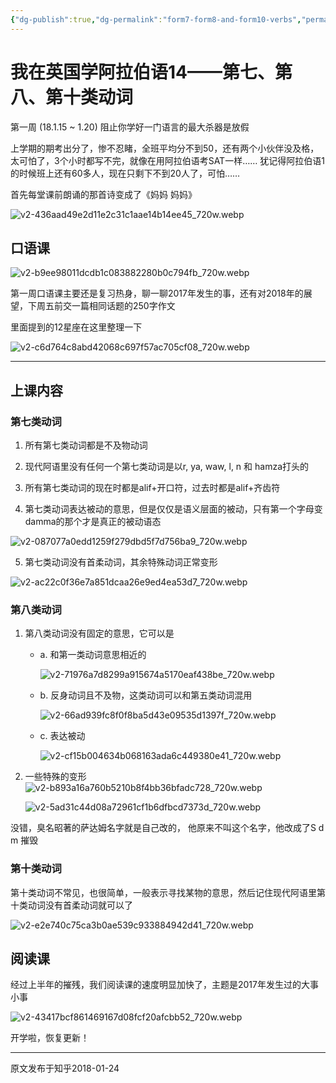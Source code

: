 ```yaml
---
{"dg-publish":true,"dg-permalink":"form7-form8-and-form10-verbs","permalink":"/form7-form8-and-form10-verbs/","created":"2024-01-28T22:46:33.037+08:00"}
---
```


# 我在英国学阿拉伯语14——第七、第八、第十类动词

第一周 (18.1.15 ~ 1.20) 阻止你学好一门语言的最大杀器是放假

  

上学期的期考出分了，惨不忍睹，全班平均分不到50，还有两个小伙伴没及格，太可怕了，3个小时都写不完，就像在用阿拉伯语考SAT一样…… 犹记得阿拉伯语1的时候班上还有60多人，现在只剩下不到20人了，可怕……

  

首先每堂课前朗诵的那首诗变成了《妈妈 妈妈》

![v2-436aad49e2d11e2c31c1aae14b14ee45_720w.webp](/img/user/B-Attachment/v2-436aad49e2d11e2c31c1aae14b14ee45_720w.webp)

  

## 口语课

![v2-b9ee98011dcdb1c083882280b0c794fb_720w.webp](/img/user/B-Attachment/v2-b9ee98011dcdb1c083882280b0c794fb_720w.webp)

第一周口语课主要还是复习热身，聊一聊2017年发生的事，还有对2018年的展望，下周五前交一篇相同话题的250字作文

  

里面提到的12星座在这里整理一下

![v2-c6d764c8abd42068c697f57ac705cf08_720w.webp](/img/user/B-Attachment/v2-c6d764c8abd42068c697f57ac705cf08_720w.webp)


---

## 上课内容

### 第七类动词

1) 所有第七类动词都是不及物动词

  

2) 现代阿语里没有任何一个第七类动词是以r, ya, waw, l, n 和 hamza打头的

  

3) 所有第七类动词的现在时都是alif+开口符，过去时都是alif+齐齿符

  

4) 第七类动词表达被动的意思，但是仅仅是语义层面的被动，只有第一个字母变damma的那个才是真正的被动语态

![v2-087077a0edd1259f279dbd5f7d756ba9_720w.webp](/img/user/B-Attachment/v2-087077a0edd1259f279dbd5f7d756ba9_720w.webp)
  

5) 第七类动词没有首柔动词，其余特殊动词正常变形

![v2-ac22c0f36e7a851dcaa26e9ed4ea53d7_720w.webp](/img/user/B-Attachment/v2-ac22c0f36e7a851dcaa26e9ed4ea53d7_720w.webp)

  

### 第八类动词

1) 第八类动词没有固定的意思，它可以是
	- a. 和第一类动词意思相近的

		![v2-71976a7d8299a915674a5170eaf438be_720w.webp](/img/user/B-Attachment/v2-71976a7d8299a915674a5170eaf438be_720w.webp)

	- b. 反身动词且不及物，这类动词可以和第五类动词混用

		![v2-66ad939fc8f0f8ba5d43e09535d1397f_720w.webp](/img/user/B-Attachment/v2-66ad939fc8f0f8ba5d43e09535d1397f_720w.webp)

	- c. 表达被动

		![v2-cf15b004634b068163ada6c449380e41_720w.webp](/img/user/B-Attachment/v2-cf15b004634b068163ada6c449380e41_720w.webp)

  

2) 一些特殊的变形
	![v2-b893a16a760b5210b8f4bb36bfadc728_720w.webp](/img/user/B-Attachment/v2-b893a16a760b5210b8f4bb36bfadc728_720w.webp)

	![v2-5ad31c44d08a72961cf1b6dfbcd7373d_720w.webp](/img/user/B-Attachment/v2-5ad31c44d08a72961cf1b6dfbcd7373d_720w.webp)

没错，臭名昭著的萨达姆名字就是自己改的， 他原来不叫这个名字，他改成了S d m 摧毁

  

  

### 第十类动词

第十类动词不常见，也很简单，一般表示寻找某物的意思，然后记住现代阿语里第十类动词没有首柔动词就可以了

![v2-e2e740c75ca3b0ae539c933884942d41_720w.webp](/img/user/B-Attachment/v2-e2e740c75ca3b0ae539c933884942d41_720w.webp)

  

## 阅读课

经过上半年的摧残，我们阅读课的速度明显加快了，主题是2017年发生过的大事小事

![v2-43417bcf861469167d08fcf20afcbb52_720w.webp](/img/user/B-Attachment/v2-43417bcf861469167d08fcf20afcbb52_720w.webp)

开学啦，恢复更新！

---
原文发布于知乎2018-01-24